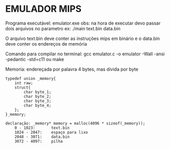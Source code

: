<h1>EMULADOR MIPS</h1>

Programa executável: emulator.exe
    obs: na hora de executar devo passar dois arquivos no parametro ex: ./main text.bin data.bin

O arquivo text.bin deve conter as instruções mips em binário e o data.bin deve conter os endereços de memória

Comando para compilar no terminal:
    gcc emulator.c -o emulator -Wall -ansi -pedantic -std=c11
    ou
    make

Memoria: endereçada por palavra 4 bytes, mas divida por byte

    typedef union _memory{
        int raw;
        struct{
            char byte_1;
            char byte_2;
            char byte_3;
            char byte_4;
        };
    }_memory;

    declaração: _memory* memory = malloc(4096 * sizeof(_memory));
        0 - 1023:       text.bin
        1024 - 2047:    espaço para lixo
        2048 - 3071:    data.bin
        3072 - 4097:    pilha